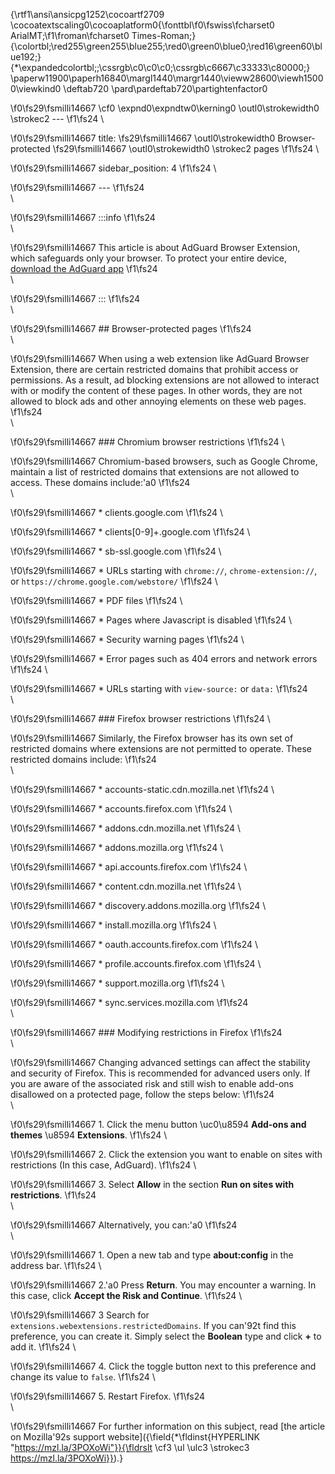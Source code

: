{\rtf1\ansi\ansicpg1252\cocoartf2709
\cocoatextscaling0\cocoaplatform0{\fonttbl\f0\fswiss\fcharset0 ArialMT;\f1\froman\fcharset0 Times-Roman;}
{\colortbl;\red255\green255\blue255;\red0\green0\blue0;\red16\green60\blue192;}
{\*\expandedcolortbl;;\cssrgb\c0\c0\c0;\cssrgb\c6667\c33333\c80000;}
\paperw11900\paperh16840\margl1440\margr1440\vieww28600\viewh15000\viewkind0
\deftab720
\pard\pardeftab720\partightenfactor0

\f0\fs29\fsmilli14667 \cf0 \expnd0\expndtw0\kerning0
\outl0\strokewidth0 \strokec2 ---
\f1\fs24 \

\f0\fs29\fsmilli14667 title: 
\fs29\fsmilli14667 \outl0\strokewidth0 Browser-protected
\fs29\fsmilli14667 \outl0\strokewidth0 \strokec2  pages
\f1\fs24 \

\f0\fs29\fsmilli14667 sidebar_position: 4
\f1\fs24 \

\f0\fs29\fsmilli14667 ---
\f1\fs24 \
\

\f0\fs29\fsmilli14667 :::info
\f1\fs24 \
\

\f0\fs29\fsmilli14667 This article is about AdGuard Browser Extension, which safeguards only your browser. To protect your entire device, [download the AdGuard app](https://adguard.com/download.html?auto=true)
\f1\fs24 \
\

\f0\fs29\fsmilli14667 :::
\f1\fs24 \
\

\f0\fs29\fsmilli14667 ## Browser-protected pages
\f1\fs24 \
\

\f0\fs29\fsmilli14667 When using a web extension like AdGuard Browser Extension, there are certain restricted domains that prohibit access or permissions. As a result, ad blocking extensions are not allowed to interact with or modify the content of these pages. In other words, they are not allowed to block ads and other annoying elements on these web pages.
\f1\fs24 \
\

\f0\fs29\fsmilli14667 ### Chromium browser restrictions
\f1\fs24 \

\f0\fs29\fsmilli14667 Chromium-based browsers, such as Google Chrome, maintain a list of restricted domains that extensions are not allowed to access. These domains include:\'a0
\f1\fs24 \
\

\f0\fs29\fsmilli14667 * clients.google.com
\f1\fs24 \

\f0\fs29\fsmilli14667 * clients[0-9]+.google.com
\f1\fs24 \

\f0\fs29\fsmilli14667 * sb-ssl.google.com
\f1\fs24 \

\f0\fs29\fsmilli14667 * URLs starting with `chrome://`, `chrome-extension://`, or `https://chrome.google.com/webstore/`
\f1\fs24 \

\f0\fs29\fsmilli14667 * PDF files
\f1\fs24 \

\f0\fs29\fsmilli14667 * Pages where Javascript is disabled
\f1\fs24 \

\f0\fs29\fsmilli14667 * Security warning pages
\f1\fs24 \

\f0\fs29\fsmilli14667 * Error pages such as 404 errors and network errors
\f1\fs24 \

\f0\fs29\fsmilli14667 * URLs starting with `view-source:` or `data:`
\f1\fs24 \
\

\f0\fs29\fsmilli14667 ### Firefox browser restrictions
\f1\fs24 \

\f0\fs29\fsmilli14667 Similarly, the Firefox browser has its own set of restricted domains where extensions are not permitted to operate. These restricted domains include:
\f1\fs24 \
\

\f0\fs29\fsmilli14667 * accounts-static.cdn.mozilla.net
\f1\fs24 \

\f0\fs29\fsmilli14667 * accounts.firefox.com
\f1\fs24 \

\f0\fs29\fsmilli14667 * addons.cdn.mozilla.net
\f1\fs24 \

\f0\fs29\fsmilli14667 * addons.mozilla.org
\f1\fs24 \

\f0\fs29\fsmilli14667 * api.accounts.firefox.com
\f1\fs24 \

\f0\fs29\fsmilli14667 * content.cdn.mozilla.net
\f1\fs24 \

\f0\fs29\fsmilli14667 * discovery.addons.mozilla.org
\f1\fs24 \

\f0\fs29\fsmilli14667 * install.mozilla.org
\f1\fs24 \

\f0\fs29\fsmilli14667 * oauth.accounts.firefox.com
\f1\fs24 \

\f0\fs29\fsmilli14667 * profile.accounts.firefox.com
\f1\fs24 \

\f0\fs29\fsmilli14667 * support.mozilla.org
\f1\fs24 \

\f0\fs29\fsmilli14667 * sync.services.mozilla.com
\f1\fs24 \
\

\f0\fs29\fsmilli14667 ### Modifying restrictions in Firefox
\f1\fs24 \
\

\f0\fs29\fsmilli14667 Changing advanced settings can affect the stability and security of Firefox. This is recommended for advanced users only. If you are aware of the associated risk and still wish to enable add-ons disallowed on a protected page, follow the steps below:
\f1\fs24 \
\

\f0\fs29\fsmilli14667 1. Click the menu button \uc0\u8594  **Add-ons and themes** \u8594  **Extensions**.
\f1\fs24 \

\f0\fs29\fsmilli14667 2. Click the extension you want to enable on sites with restrictions (In this case, AdGuard).
\f1\fs24 \

\f0\fs29\fsmilli14667 3. Select **Allow** in the section **Run on sites with restrictions**.
\f1\fs24 \
\

\f0\fs29\fsmilli14667 Alternatively, you can:\'a0
\f1\fs24 \
\

\f0\fs29\fsmilli14667 1. Open a new tab and type **about:config** in the address bar.
\f1\fs24 \

\f0\fs29\fsmilli14667 2.\'a0 Press **Return**. You may encounter a warning. In this case, click **Accept the Risk and Continue**.
\f1\fs24 \

\f0\fs29\fsmilli14667 3 Search for `extensions.webextensions.restrictedDomains`. If you can\'92t find this preference, you can create it. Simply select the **Boolean** type and click **+** to add it.
\f1\fs24 \

\f0\fs29\fsmilli14667 4. Click the toggle button next to this preference and change its value to `false`.
\f1\fs24 \

\f0\fs29\fsmilli14667 5. Restart Firefox.
\f1\fs24 \
\

\f0\fs29\fsmilli14667 For further information on this subject, read [the article on Mozilla\'92s support website]({\field{\*\fldinst{HYPERLINK "https://mzl.la/3POXoWi"}}{\fldrslt \cf3 \ul \ulc3 \strokec3 https://mzl.la/3POXoWi}}).}